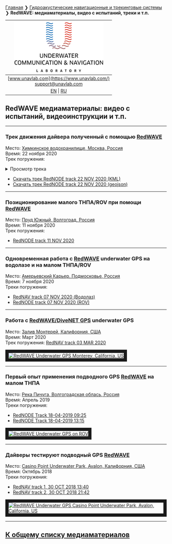 [Главная](/README_RU) ❯ [Гидроакустические навигационные и трекинговые системы](/navigation_and_tracking_systems_ru) ❯ **RedWAVE: медиаматериалы, видео с испытаний, треки и т.п.**

| ![logo](/documentation/sm_logo.png) |
| :---: |
| [www.unavlab.com](https://www.unavlab.com/) <br/> [support@unavlab.com](mailto:support@unavlab.com) |
| [EN](\documentation\EN\RedWAVE\media) \| [RU](\documentation\RU\RedWAVE\media) |

## RedWAVE медиаматериалы: видео с испытаний, видеоинструкции и т.п.

______  


### Трек движения дайвера полученный с помощью  [RedWAVE](/documentation/EN/RedWAVE/RedWAVE_DataBrief_en.md)  
Место: [Химкинское водохранилище, Москва, Россия](https://goo.gl/maps/T3ipWGqQJ65j9p5w7)  
Время: 22 ноября 2020  
Трек погружения:  

<details><summary>Просмотр трека</summary>

```geojson
{
"type": "FeatureCollection",
"name": "kml",
"crs": { "type": "name", "properties": { "name": "urn:ogc:def:crs:OGC:1.3:CRS84" } },
"features": [
{ "type": "Feature", "properties": { "Name": "BASE 1 track" }, "geometry": { "type": "Point", "coordinates": [ 37.469684, 55.838203 ] } },
{ "type": "Feature", "properties": { "Name": "BASE 2 track" }, "geometry": { "type": "Point", "coordinates": [ 37.475868, 55.838623 ] } },
{ "type": "Feature", "properties": { "Name": "BASE 3 track" }, "geometry": { "type": "Point", "coordinates": [ 37.475048, 55.839225 ] } },
{ "type": "Feature", "properties": { "Name": "BASE 4 track" }, "geometry": { "type": "Point", "coordinates": [ 37.470756, 55.837165 ] } },
{ "type": "Feature", "properties": { "Name": "UNR (FLT) track" }, "geometry": { "type": "LineString", "coordinates": [ [ 37.4753189, 55.83876037 ], [ 37.4753189, 55.83876037 ], [ 37.47531318, 55.83876037 ], [ 37.47531089, 55.83876189 ], [ 37.4753086, 55.83876304 ], [ 37.4753044, 55.83876228 ], [ 37.47530059, 55.83876151 ], [ 37.47529487, 55.83875922 ], [ 37.47528953, 55.83875922 ], [ 37.47528647, 55.8387596 ], [ 37.47528189, 55.83875999 ], [ 37.4752777, 55.83876189 ], [ 37.47527351, 55.83876151 ], [ 37.47526931, 55.83876724 ], [ 37.4752655, 55.83877144 ], [ 37.47526016, 55.83877258 ], [ 37.4752552, 55.83877601 ], [ 37.47524909, 55.83877906 ], [ 37.4752407, 55.83878134 ], [ 37.47523231, 55.8387844 ], [ 37.47522697, 55.83878592 ], [ 37.47521972, 55.83878821 ], [ 37.47521247, 55.83878974 ], [ 37.47520484, 55.838790499999988 ], [ 37.47519989, 55.83879241 ], [ 37.47519912, 55.83879508 ], [ 37.47519798, 55.83879852 ], [ 37.47520065, 55.83880233 ], [ 37.47520256, 55.83880615 ], [ 37.47520065, 55.83880539 ], [ 37.47519454, 55.83880272 ], [ 37.47518806, 55.83880043 ], [ 37.47518081, 55.8387989 ], [ 37.47517204, 55.83879546 ], [ 37.47516364, 55.83879012 ], [ 37.4751583, 55.83878326 ], [ 37.47515716, 55.83877716 ], [ 37.47516059, 55.8387722 ], [ 37.4751667, 55.83877258 ], [ 37.47517394, 55.83876915 ], [ 37.47518005, 55.83876686 ], [ 37.47518348, 55.8387638 ], [ 37.47518653, 55.83876151 ], [ 37.47518958, 55.83876075 ], [ 37.47519149, 55.83876037 ], [ 37.47519569, 55.83876037 ], [ 37.47519989, 55.83875731 ], [ 37.47520256, 55.8387535 ], [ 37.47520713, 55.83875083 ], [ 37.47521285, 55.83875083 ], [ 37.47521514, 55.83874854 ], [ 37.47521933, 55.83874854 ], [ 37.47522162, 55.83874702 ], [ 37.4752243, 55.83874588 ], [ 37.47522926, 55.83874244 ], [ 37.47523536, 55.8387413 ], [ 37.47524108, 55.83873939 ], [ 37.47524604, 55.83873825 ], [ 37.47525023, 55.83873481 ], [ 37.47525558, 55.83873214 ], [ 37.47526054, 55.83873061 ], [ 37.47526512, 55.83873138 ], [ 37.47526931, 55.838731 ], [ 37.47527007, 55.83872909 ], [ 37.47527312, 55.83872909 ], [ 37.47527808, 55.83872756 ], [ 37.47528609, 55.8387268 ], [ 37.47529334, 55.83872336000001 ], [ 37.47530059, 55.83872069 ], [ 37.47530784, 55.83871916 ], [ 37.47531508, 55.8387184 ], [ 37.47532119, 55.83871687 ], [ 37.47532615, 55.83871421 ], [ 37.47533035, 55.83871078 ], [ 37.47533721, 55.83870849 ], [ 37.4753479, 55.8387104 ], [ 37.47535667, 55.8387123 ], [ 37.47536354, 55.83871535 ], [ 37.47537002, 55.83871726 ], [ 37.47537498, 55.83871955 ], [ 37.47537803, 55.83871802 ], [ 37.47538108, 55.83871649 ], [ 37.47538566, 55.83871383 ], [ 37.47539177, 55.838714970000012 ], [ 37.47539596, 55.83871345 ], [ 37.47539825, 55.83870925 ], [ 37.47540206, 55.83870773 ], [ 37.4754074, 55.83870659 ], [ 37.47541274, 55.83870963 ], [ 37.47541618, 55.83870773 ], [ 37.4754177, 55.83870582 ], [ 37.47541808, 55.83870429 ], [ 37.47541198, 55.83869857 ], [ 37.47540588, 55.83869514 ], [ 37.4753971, 55.83869132 ], [ 37.47538986, 55.83868903 ], [ 37.47537841, 55.83868979 ], [ 37.47536621, 55.838692079999987 ], [ 37.47535552, 55.838690940000014 ], [ 37.47534904, 55.83869285 ], [ 37.47534179, 55.838690940000014 ], [ 37.47533607, 55.83869246 ], [ 37.47533111, 55.83869399 ], [ 37.47531891, 55.83869933 ], [ 37.4753109, 55.83870201 ], [ 37.47530288, 55.8387062 ], [ 37.47529831, 55.8387104 ], [ 37.47528762, 55.83870658 ], [ 37.47527999, 55.83870506 ], [ 37.47527389, 55.83870353 ], [ 37.47526893, 55.83870582 ], [ 37.47525939, 55.83871154 ], [ 37.475251, 55.83871688 ], [ 37.47524413, 55.83871726 ], [ 37.47523727, 55.83871802 ], [ 37.47523078, 55.83871802 ], [ 37.47522353, 55.83871955 ], [ 37.47522048, 55.83872413 ], [ 37.47521781, 55.83872565 ], [ 37.47521056, 55.838731 ], [ 37.47520408, 55.83873443 ], [ 37.4751995, 55.83873481 ], [ 37.47518653, 55.83874091 ], [ 37.47516746, 55.83875083 ], [ 37.475148, 55.83875961 ], [ 37.47512931, 55.8387699 ], [ 37.47511901, 55.83877562 ], [ 37.47511291, 55.838779820000013 ], [ 37.47510871, 55.83878058 ], [ 37.47510681, 55.8387802 ], [ 37.47510261, 55.838778299999987 ], [ 37.47509994, 55.83877677 ], [ 37.47509689, 55.83876533 ], [ 37.4750965, 55.83875693 ], [ 37.47509994, 55.83875312 ], [ 37.47510261, 55.83874854 ], [ 37.47510605, 55.83874549 ], [ 37.475111, 55.838744729999988 ], [ 37.47511405, 55.83874283 ], [ 37.47511748, 55.83873901 ], [ 37.47511939, 55.83873634 ], [ 37.47512168, 55.8387329 ], [ 37.47512626, 55.83873252 ], [ 37.47512778, 55.83872832 ], [ 37.4751316, 55.8387268 ], [ 37.47513389, 55.83872603 ], [ 37.47513808, 55.83872413 ], [ 37.47514571, 55.83872489 ], [ 37.4751522, 55.83872222 ], [ 37.47515792, 55.838721840000012 ], [ 37.47516403, 55.838721840000012 ], [ 37.47516899, 55.838721840000012 ], [ 37.47517509, 55.83872069 ], [ 37.4751789, 55.83871955 ], [ 37.4751808, 55.83871726 ], [ 37.47518004, 55.83871421 ], [ 37.47517889, 55.83871078 ], [ 37.47517966, 55.83871002 ], [ 37.47518347, 55.83871002 ], [ 37.47518958, 55.83870888 ], [ 37.47519531, 55.83870353 ], [ 37.47520179, 55.83869933 ], [ 37.47520713, 55.83869666 ], [ 37.4752117, 55.83869399 ], [ 37.47521743, 55.83869437 ], [ 37.47522239, 55.83869475 ], [ 37.47522849, 55.838692079999987 ], [ 37.47523536, 55.83869017 ], [ 37.47523955, 55.83868712000001 ], [ 37.47524489, 55.83868521 ], [ 37.47524947, 55.83868445 ], [ 37.47525367, 55.83868559 ], [ 37.47525634, 55.83868674 ], [ 37.47525901, 55.83868598 ], [ 37.47526359, 55.83868674 ], [ 37.47526969, 55.83868559 ], [ 37.47527694, 55.83868483 ], [ 37.47528151, 55.838681400000013 ], [ 37.47528686, 55.83868026 ], [ 37.47529144, 55.83867836 ], [ 37.47529716, 55.83867721 ], [ 37.47530098, 55.83867531 ], [ 37.47530441, 55.83867378 ], [ 37.47530784, 55.83867454 ], [ 37.47531279, 55.83867378 ], [ 37.47531775, 55.83867492000001 ], [ 37.47532081, 55.83867263 ], [ 37.47532539, 55.83867225 ], [ 37.47532806, 55.83867073 ], [ 37.47533111, 55.83866805 ], [ 37.47533454, 55.83866653 ], [ 37.47533797, 55.83866386 ], [ 37.47534331, 55.83866386 ], [ 37.47534675, 55.83866271 ], [ 37.47535018, 55.83866195 ], [ 37.47535362, 55.83866157 ], [ 37.47535858, 55.83866271 ], [ 37.47536201, 55.83866233 ], [ 37.47536392, 55.83866195 ], [ 37.47536621, 55.83866157 ], [ 37.4753704, 55.83866424 ], [ 37.4753765, 55.83866805 ], [ 37.47538223, 55.83867225 ], [ 37.47538566, 55.83867187 ], [ 37.47538719, 55.83867378 ], [ 37.47538909, 55.83867492000001 ], [ 37.47538871, 55.83867263 ], [ 37.47538833, 55.83867263 ], [ 37.47538948, 55.83867378 ], [ 37.47539024, 55.83867492000001 ], [ 37.47539253, 55.83867912 ], [ 37.47539406, 55.83868178 ], [ 37.47539482, 55.83868179 ], [ 37.4753952, 55.83868141 ], [ 37.47539367, 55.83868217 ], [ 37.475391, 55.83867988 ], [ 37.47538909, 55.83867683 ], [ 37.47538642, 55.83867454 ], [ 37.47538337, 55.83867149 ], [ 37.47538146, 55.83867149 ], [ 37.47537726, 55.83866729 ], [ 37.47537459, 55.83866576 ], [ 37.47537154, 55.83866653 ], [ 37.47536964, 55.83866424 ], [ 37.47536888, 55.83866462 ], [ 37.47537002, 55.83866615 ], [ 37.47536964, 55.83866271 ], [ 37.47537231, 55.83866195 ], [ 37.47537421, 55.83865966 ], [ 37.47537536, 55.83865966 ], [ 37.47537764, 55.83866195 ], [ 37.47537879, 55.83866195 ], [ 37.47538108, 55.838665 ], [ 37.47538566, 55.83867149 ], [ 37.47538871, 55.838676070000012 ], [ 37.47539062, 55.83867912 ], [ 37.47538986, 55.83868179 ], [ 37.47539329, 55.83868445 ], [ 37.47539748, 55.838690940000014 ], [ 37.47539901, 55.83869857 ], [ 37.47540282, 55.83870963 ], [ 37.47540473, 55.83871993 ], [ 37.47540587, 55.83872756 ], [ 37.47540511, 55.83873176 ], [ 37.47540244, 55.83873634 ], [ 37.47540206, 55.83874054 ], [ 37.47540358, 55.83874626 ], [ 37.47540511, 55.83875159 ], [ 37.47540625, 55.8387577 ], [ 37.47540816, 55.83876609 ], [ 37.4754093, 55.83877296 ], [ 37.47541159, 55.83877868 ], [ 37.47541159, 55.83878478 ], [ 37.47541121, 55.83878974 ], [ 37.47541083, 55.83879432 ], [ 37.47541045, 55.83880157 ] ] } }
]
}
  
```

<script src="https://embed.github.com/view/geojson/ucnl/ucnl.github.io/documentation/rednode_track_22_10_2020_13-39-24.geojson"></script>

</details>
  
* [Скачать трек RedNODE track 22 NOV 2020 (KML)](/documentation/rednode_track_22-10-2020-13-39-24.kml)
* [Скачать трек RedNODE track 22 NOV 2020 (geojson)](/documentation/rednode_track_22_10_2020_13-39-24.geojson)

______  


### Позиционирование малого ТНПА/ROV при помощи [RedWAVE](/documentation/EN/RedWAVE/RedWAVE_DataBrief_en.md)  
Место: [Пруд Южный, Волгоград, Россия](https://goo.gl/maps/xjJrX28KmWDdJxLC9)  
Время: 11 ноября 2020  
Трек погружения:  
- [RedNODE track 11 NOV 2020](/documentation/UGPSHub_Tracks_14-31-20.kml)


______  

### Одновременная работа с [RedWAVE](/documentation/RU/RedWAVE/RedWAVE_DataBrief_ru.md) underwater GPS на водолазе и на малом ТНПА/ROV
Место: [Амерьевский Карьер, Подмосковье, Россия](https://goo.gl/maps/BftxRy1cKA6ZsUUP6)  
Время: 7 ноября 2020  
Треки погружения: 
- [RedNAV track 07 NOV 2020 (Водолаз)](/documentation/7-11-2020_17-30.kml)
- [RedNODE track 07 NOV 2020 (ROV)](/documentation/UGPSHub_Tracks_17-30-59.kml)

______  

### Работа с [RedWAVE/DiveNET GPS](/documentation/RU/RedWAVE/RedWAVE_DataBrief_ru.md) underwater GPS
Место: [Залив Монтерей, Калифорния, США](https://goo.gl/maps/SZ3tC49dcVGnequB7)  
Время: Март 2020  
Трек погружения: [RedNAV track 03 MAR 2020](/documentation/rednav_track_03-03-2020.kml)

<a href="https://youtu.be/_2PoVsB1wEY" 
target="_blank"><img src="http://img.youtube.com/vi/_2PoVsB1wEY/0.jpg" 
alt="RedWAVE Underwater GPS Monterey, California, US" width="240" height="180" border="10" /></a>  

______  


### Первый опыт применения подводного GPS [RedWAVE](/documentation/RU/RedWAVE/RedWAVE_DataBrief_ru.md) на малом ТНПА  
Место: [Река Пичуга, Волгоградская облась, Россия](https://goo.gl/maps/Qix3nK84i7inM3FGA)  
Время: Апрель 2019  
Треки погружения: 
- [RedNODE Track 18-04-2019 09:25](/documentation/rednode_track_18042019_092548.kml)
- [RedNODE Track 18-04-2019 13:15](/documentation/rednode_track_18042019_131504.kml)

<a href="https://youtu.be/xaVfjhPIURc" 
target="_blank"><img src="http://img.youtube.com/vi/xaVfjhPIURc/0.jpg" 
alt="RedWAVE Underwater GPS on ROV" width="240" height="180" border="10" /></a>  

______  


### Дайверы тестируют подводный GPS [RedWAVE](/documentation/RU/RedWAVE/RedWAVE_DataBrief_ru.md)  
Место: [Casino Point Underwater Park, Avalon, Калифорния, США](https://goo.gl/maps/Qv7d9sCtDehMiVtg9)  
Время: Октябрь 2018  
Треки погружения: 
- [RedNAV track 1, 30 OCT 2018 13:40](/documentation/rednav_track_30-10-2018_13-40.kml)
- [RedNAV track 2, 30 OCT 2018 21:42](/documentation/rednav_track_30-10-2018_21-42.kml)  

<a href="https://youtu.be/nqmbPgxIonM" 
target="_blank"><img src="http://img.youtube.com/vi/nqmbPgxIonM/0.jpg" 
alt="RedWAVE Underwater GPS Casino Point Underwater Park, Avalon, California, US" width="240" height="180" border="10" /></a>  

______  


## [К общему списку медиаматериалов](/../../media_videos_ru)
